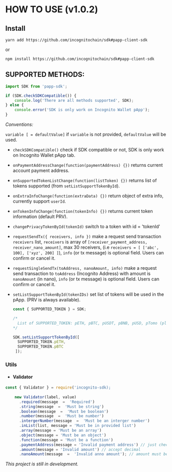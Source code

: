 
  

# HOW TO USE (v1.0.2)

## Install

`yarn add https://github.com/incognitochain/sdk#papp-client-sdk`

or

`npm install https://github.com/incognitochain/sdk#papp-client-sdk`

  

## SUPPORTED METHODS:



```javascript
import SDK from 'papp-sdk';

if (SDK.checkSDKCompatible()) {
	console.log('There are all methods supported', SDK);
} else {
	console.error('SDK is only work on Incognito Wallet pApp');
}

```

  

*Conventions:*

`variable [ = defaultValue]` if `variable` is not provided, `defaultValue` will be used.


  
* `checkSDKCompatible()` check if SDK compatible or not, SDK is only work on Incognito Wallet pApp tab.

* `onPaymentAddressChange(function(paymentAddress) {})` returns current account payment address.

* `onSupportedTokenListChange(function(listToken) {})` returns list of tokens supported (from `setListSupportTokenById`).

* `onExtraInfoChange(function(extraData) {})` return object of extra info, currently support `userId`.

* `onTokenInfoChange(function(tokenInfo) {})` returns current token information (default PRV).
* `changePrivacyTokenById(tokenId)` switch to a token with id = 'tokenId'
* `requestSendTx({ receivers, info })` make a request send transaction `receivers` list, `receivers` is array of `[receiver_payment_address, receiver_nano_amount]`, max 30 receivers, (i.e `receivers = [ ['abc', 100], ['xyz', 200] ]`), `info` (or tx message) is optional field. Users can confirm or cancel it.
* `requestSingleSendTx(toAddress, nanoAmount, info)` make a request send transaction to `toAddress` (Incognito Address) with amount is `nanoAmount` (in nano), `info` (or tx message) is optional field. Users can confirm or cancel it.
* `setListSupportTokenById(tokenIDs)` set list of tokens will be used in the pApp. (PRV is always available).
  ```javascript
  const { SUPPORTED_TOKEN } = SDK;
  
  /*
  	List of SUPPORTED_TOKEN: pETH, pBTC, pUSDT, pBNB, pUSD, pTomo (please use pTomo_Testnet on testnet).
  */
  
  SDK.setListSupportTokenById([
  	SUPPORTED_TOKEN.pETH,
    SUPPORTED_TOKEN.pBTC
   ]);
  ```

 
  

### Utils

* #### Validator
  

```javascript
const { Validator } = require('incognito-sdk);
    
    new Validator(label, value)
	  .required(message  =  'Required')
	  .string(message  =  'Must be string')
	  .boolean(message  =  'Must be boolean')
	  .number(message  =  'Must be number')
	  .intergerNumber(message  =  'Must be an interger number')
      .inList(list, message = 'Must be in provided list')
      .array(message = 'Must be an array')
      .object(message = 'Must be an object') 
      .function(message = 'Must be a function')
      .paymentAddress(message = 'Invalid payment address') // just check string for now
      .amount(message = 'Invalid amount') // accept decimal
	  .nanoAmount(message  =  'Invalid anno amount'); // amount must be nano (interger number and > 0)
```



*This project is still in development.*